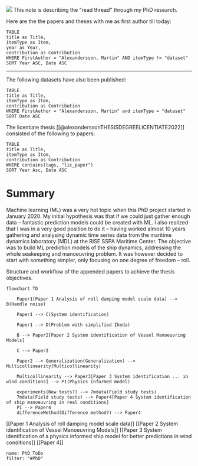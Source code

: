 ![](https://www.staffanstorpshk.se/images/1271/37381/1272819.JPG)
This note is describing the "read thread" through my PhD research.

Here are the the papers and theses with me as first author till today:
```dataview  
TABLE
title as Title,  
itemType as Item,  
year as Year,
contribution as Contribution
WHERE FirstAuthor = "Alexandersson, Martin" AND itemType != "dataset"  
SORT Year ASC, Date ASC
```
---

The following datasets have also been published:
```dataview  
TABLE
title as Title,  
itemType as Item,  
contribution as Contribution  
WHERE FirstAuthor = "Alexandersson, Martin" and itemType = "dataset"  
SORT Date ASC
```

The licentiate thesis [[@alexanderssonTHESISDEGREELICENTIATE2022]] consisted of the following to papers:
```dataview  
TABLE
title as Title,  
itemType as Item,  
contribution as Contribution  
WHERE contains(tags, "lic_paper")  
SORT Year Asc, Date ASC
```

# Summary
Machine learning (ML) was a very hot topic when this PhD project started in January 2020. My initial hypothesis was that if we could just gather enough data – fantastic prediction models could be created with ML. I also realized that I was in a very good position to do it – having worked almost 10 years gathering and analysing dynamic time series data from the maritime dynamics laboratory (MDL) at the RISE SSPA Maritime Center. The objective was to build ML prediction models of the ship dynamics, addressing the whole seakeeping and manoeuvring problem. It was however decided to start with something simpler, only focusing on one degree of freedom – roll. 

Structure and workflow of the appended papers to achieve the thesis objectives.
```mermaid
flowchart TD

    Paper1[Paper 1 Analysis of roll damping model scale data] --> B(Handle noise)

    Paper1 --> C(System identification)

    Paper1 --> D(Problem with simplified Ikeda)

    B --> Paper2[Paper 2 System identification of Vessel Manoeuvring Models]

    C --> Paper2

    Paper2 --> Generalization(Generalization) --> Multicollinearity(Multicollinearity)

    Multicollinearity --> Paper3[Paper 3 System identification ... in wind conditions] --> PI(Physics informed model)

	experiments(New tests?) --> 7mdata(Field study tests)
	7mdata(Field study tests) --> Paper4[Paper 4 System identification of ship manoeuvring in real conditions]
	PI --> Paper4
	differenceMethod(Difference method?) --> Paper4
```

[[Paper 1 Analysis of roll damping model scale data]]
[[Paper 2 System identification of Vessel Manoeuvring Models]]
[[Paper 3 System identification of a physics informed ship model for better predictions in wind conditions]]
[[Paper 4]]

```todoist
name: PhD ToDo
filter: "#PhD"
```

